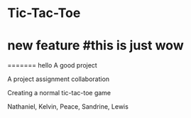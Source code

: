 # Tic-Tac-Toe

new feature
#this is just wow
=======
=======
hello A good project

A project assignment collaboration

Creating a normal tic-tac-toe game

Nathaniel, Kelvin, Peace, Sandrine, Lewis

